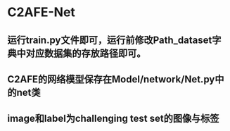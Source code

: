 # C2AFE-Net
## 运行train.py文件即可，运行前修改Path_dataset字典中对应数据集的存放路径即可。
## C2AFE的网络模型保存在Model/network/Net.py中的net类
## image和label为challenging test set的图像与标签
